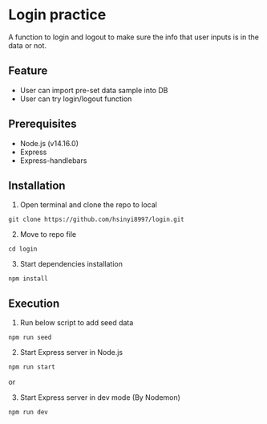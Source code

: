 # Login practice

A function to login and logout to make sure the info that user inputs is in the data or not.

## Feature
* User can import pre-set data sample into DB
* User can try login/logout function 

## Prerequisites
* Node.js (v14.16.0)
* Express
* Express-handlebars

## Installation
1. Open terminal and clone the repo to local
```
git clone https://github.com/hsinyi8997/login.git
```
2. Move to repo file
```
cd login
```
3. Start dependencies installation
```
npm install
```

## Execution
1. Run below script to add seed data
```
npm run seed
```
2. Start Express server in Node.js
```
npm run start
```
or

3. Start Express server in dev mode (By Nodemon)
```
npm run dev
```
